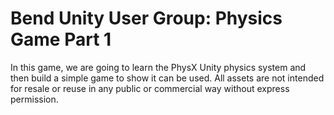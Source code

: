 # Bend Unity User Group: Physics Game Part 1
In this game, we are going to learn the PhysX Unity physics system and then build a simple game to show it can be used.
All assets are not intended for resale or reuse in any public or commercial way without express permission.

